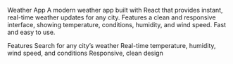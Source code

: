 Weather App
A modern weather app built with React that provides instant, real-time weather updates for any city. Features a clean and responsive interface, showing temperature, conditions, humidity, and wind speed. Fast and easy to use.

Features
Search for any city’s weather
Real-time temperature, humidity, wind speed, and conditions
Responsive, clean design
